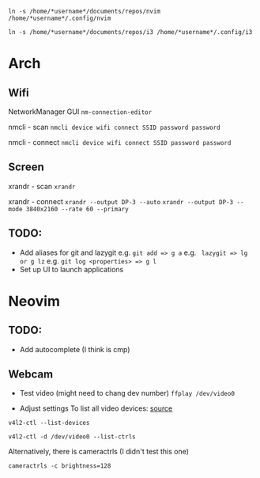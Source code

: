 ```ln -s /home/*username*/documents/repos/nvim /home/*username*/.config/nvim ```

```ln -s /home/*username*/documents/repos/i3 /home/*username*/.config/i3 ```

# Arch
## Wifi
NetworkManager GUI
```nm-connection-editor```

nmcli - scan
```nmcli device wifi connect SSID password password```

nmcli - connect
```nmcli device wifi connect SSID password password```

## Screen
xrandr - scan
```xrandr```

xrandr - connect
```xrandr --output DP-3 --auto```
```xrandr --output DP-3 --mode 3840x2160 --rate 60 --primary```

## TODO:
- Add aliases for git and lazygit
e.g. ``` git add => g a ```
e.g. ``` lazygit => lg or g lz```
e.g. ``` git log <properties> => g l ```
- Set up UI to launch applications

# Neovim 

## TODO:
- Add autocomplete (I think is cmp)


## Webcam
- Test video (might need to chang dev number)
```ffplay /dev/video0```

- Adjust settings
To list all video devices: [source](https://wiki.archlinux.org/title/webcam_setup)

```v4l2-ctl --list-devices```

```v4l2-ctl -d /dev/video0 --list-ctrls```

Alternatively, there is cameractrls (I didn't test this one)

```cameractrls -c brightness=128```
